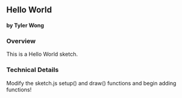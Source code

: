 ## Hello World
#### by Tyler Wong



### Overview
This is a Hello World sketch.


### Technical Details

Modify the sketch.js setup() and draw() functions and begin adding functions!
